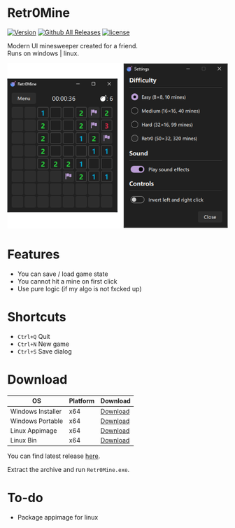 # Retr0Mine

[![Version](https://img.shields.io/github/v/release/odizinne/Retr0Mine)]()
[![Github All Releases](https://img.shields.io/github/downloads/odizinne/Retr0Mine/total.svg)]()
[![license](https://img.shields.io/github/license/odizinne/Retr0Mine)]()

Modern UI minesweeper created for a friend.  
Runs on windows | linux.

![image](.assets/screenshot.png)

# Features

- You can save / load game state
- You cannot hit a mine on first click
- Use pure logic (if my algo is not fxcked up)

# Shortcuts

- `Ctrl+Q` Quit
- `Ctrl+N` New game
- `Ctrl+S` Save dialog

# Download

| OS |  Platform | Download |
|----------|----------|----------|
| Windows Installer    | x64     | [Download](https://github.com/Odizinne/Retr0Mine/releases/latest/download/Retr0Mine_Installer.exe)     |
| Windows Portable    | x64     | [Download](https://github.com/Odizinne/Retr0Mine/releases/latest/download/Retr0Mine_msvc_64.zip)     |
| Linux Appimage   | x64     | [Download](https://github.com/Odizinne/Retr0Mine/releases/latest/download/Retr0Mine-x86_64.AppImage)     |
| Linux Bin    | x64     | [Download](https://github.com/Odizinne/Retr0Mine/releases/latest/download/Retr0Mine_linux_64.zip)     |

You can find latest release [here](https://github.com/Odizinne/Retr0Mine/releases).

Extract the archive and run `Retr0Mine.exe`.

# To-do

- Package appimage for linux